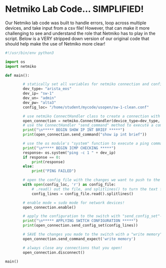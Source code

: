 # Netmiko Lab Code... SIMPLIFIED!

Our Netmiko lab code was built to handle errors, loop across multiple devices, and take input from a csv file! However, that can make it more challenging to see and understand the role that Netmiko has to play in the script. Below is a VERY stripped down version of our original code that should help make the use of Netmiko more clear!

```python
#!/usr/bin/env python3

import os
import netmiko

def main():

        # statically set all variables for netmiko connection and configuration
        dev_type= "arista_eos"
        dev_ip= "sw-1"
        dev_un= "admin"
        dev_pw= "alta3"
        config_loc= "/home/student/mycode/usopen/sw-1-clean.conf"

        # use netmiko ConnectHandler class to create a connection with our switch
        open_connection = netmiko.ConnectHandler(device_type=dev_type, ip=dev_ip, username=dev_un, password=dev_pw)
        # use the ConnectHandler "send_command" method to execute a command in our switch, print result
        print("\n***** BEGIN SHOW IP INT BRIEF *****")
        print(open_connection.send_command("show ip int brief"))

        # use the os module's "system" function to execute a ping command on BCHD (not the switch)
        print("\n***** BEGIN ICMP CHECKING *****")
        response= os.system("ping -c 1 " + dev_ip)
        if response == 0:
            print(response)
        else:
            print("PING FAILED")

        # open the config file with the changes we want to push to the switch
        with open(config_loc, 'r') as config_file:
            # .read() out the file, and splitlines() to turn the text file into a list
            config_lines = config_file.read().splitlines()

        # enable mode = sudo mode for network devices!
        open_connection.enable()

        # apply the configuration to the switch with "send_config_set"- print the output to see how it goes!
        print("\n***** APPLYING SWITCH CONFIGURATION *****")
        print(open_connection.send_config_set(config_lines))

        # SAVE the changes you made to the switch with a "write memory" command
        open_connection.send_command_expect('write memory')

        # always close any connections that you open!
        open_connection.disconnect()

main()
```
